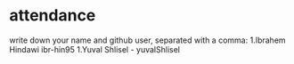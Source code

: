# attendance
write down your name and github user, separated with a comma:
1.Ibrahem  Hindawi ibr-hin95
1.Yuval Shlisel - yuvalShlisel
